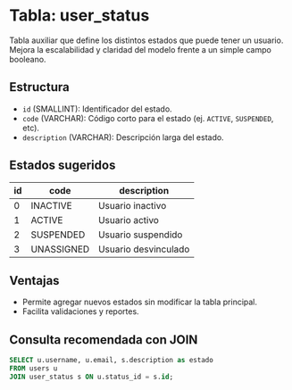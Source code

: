 # Tabla: user_status

Tabla auxiliar que define los distintos estados que puede tener un usuario. Mejora la escalabilidad y claridad del modelo frente a un simple campo booleano.

## Estructura

- `id` (SMALLINT): Identificador del estado.
- `code` (VARCHAR): Código corto para el estado (ej. `ACTIVE`, `SUSPENDED`, etc).
- `description` (VARCHAR): Descripción larga del estado.

## Estados sugeridos

| id | code        | description           |
|----|-------------|------------------------|
| 0  | INACTIVE    | Usuario inactivo       |
| 1  | ACTIVE      | Usuario activo         |
| 2  | SUSPENDED   | Usuario suspendido     |
| 3  | UNASSIGNED  | Usuario desvinculado   |

## Ventajas

- Permite agregar nuevos estados sin modificar la tabla principal.
- Facilita validaciones y reportes.

## Consulta recomendada con JOIN

```sql
SELECT u.username, u.email, s.description as estado
FROM users u
JOIN user_status s ON u.status_id = s.id;
```
